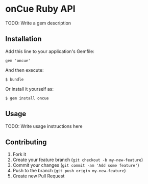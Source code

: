 # onCue Ruby API

TODO: Write a gem description

## Installation

Add this line to your application's Gemfile:

    gem 'oncue'

And then execute:

    $ bundle

Or install it yourself as:

    $ gem install oncue

## Usage

TODO: Write usage instructions here

## Contributing

1. Fork it
2. Create your feature branch (`git checkout -b my-new-feature`)
3. Commit your changes (`git commit -am 'Add some feature'`)
4. Push to the branch (`git push origin my-new-feature`)
5. Create new Pull Request
